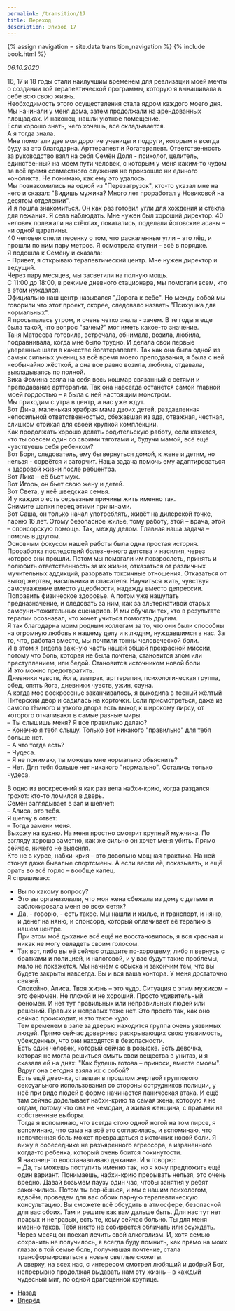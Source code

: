 ```yaml
---
permalink: /transition/17
title: Переход
description: Эпизод 17
---
```

{% assign navigation  = site.data.transition_navigation %}
{% include book.html %}

*06.10.2020*

16, 17 и 18 годы стали наилучшим временем для реализации моей мечты о создании той терапевтической программы, которую я вынашивала в себе всю свою жизнь.  
Необходимость этого осуществления стала ядром каждого моего дня.  
Мы начинали у меня дома, затем продолжали на арендованных площадках. И наконец, нашли уютное помещение.  
Если хорошо знать, чего хочешь, всё складывается.  
А я тогда знала.  
Мне помогали две мои дорогие ученицы и подруги, которым я всегда буду за это благодарна. Арттерапевт и йогатерапевт. Ответственность за руководство взял на себя Семён Доля - психолог, целитель, единственный на моем пути человек, с которым у меня каким-то чудом за всё время совместного служения не произошло ни единого конфликта. Не понимаю, как ему это удалось.  
Мы познакомились на одной из "Перезагрузок", кто-то указал мне на него и сказал: "Видишь мужика? Много лет проработал у Новиковой на десятом отделении".  
И я пошла знакомиться. Он как раз готовил угли для хождения и стёкла для лежания. Я села наблюдать. Мне нужен был хороший директор.
40 человек полежали на стёклах, покатались, поделали йоговские асаны – ни одной царапины.  
40 человек спели песенку о том, что раскаленные угли – это лёд, и прошли по ним пару метров. Я осмотрела ступни - всё в порядке.  
Я подошла к Семёну и сказала:  
– Привет, я открываю терапевтический центр. Мне нужен директор и ведущий.  
Через пару месяцев, мы засветили на полную мощь.  
С 11:00 до 18:00, в режиме дневного стационара, мы помогали всем, кто в этом нуждался.  
Официально наш центр назывался "Дорога к себе". Но между собой мы говорили что этот проект, скорее, следовало назвать "Психушка для нормальных".  
Я просыпалась утром, и очень четко знала - зачем. В те годы я еще была такой, что вопрос "зачем?" мог иметь какое-то значение.  
Таня Матвеева готовила, встречала, обнимала, возила, любила, подравнивала, когда мне было трудно. И делала свои первые уверенные шаги в качестве йогатерапевта. Так как она была одной из самых сильных учениц за всё время моего преподавания, я была с ней необычайно жёсткой, а она все равно возила, любила, отдавала, выкладываясь по полной.  
Вика Фомина взяла на себя весь кошмар связанный с сетями и преподавание арттерапии. Так она навсегда останется самой главной моей гордостью – я была с ней настоящим монстром.  
Мы приходим с утра в центр, а нас уже ждут.  
Вот Дина, маленькая храбрая мама двоих детей, раздавленная непосильной ответственностью, сбежавшая из ада, отважная, честная, слишком стойкая для своей хрупкой комплекции.  
Как продолжать хорошо делать родительскую работу, если кажется, что ты совсем один со своими тяготами и, будучи мамой, всё ещё чувствуешь себя ребенком?  
Вот Боря, следователь, ему бы вернуться домой, к жене и детям, но нельзя - сорвётся и заторчит. Наша задача помочь ему адаптироваться к здоровой жизни после ребцентра.  
Вот Лика – её бьет муж.  
Вот Игорь, он бьет свою жену и детей.  
Вот Света, у неё шведская семья.  
И у каждого есть серьезные причины жить именно так.  
Снимите шапки перед этими причинами.  
Вот Саша, он только начал употреблять, живёт на дилерской точке, парню 16 лет. Этому безопасное жилье, тому работу, этой – врача, этой – спонсорскую помощь. Так, между делом. Главная наша задача – помочь в другом.  
Основным фокусом нашей работы была одна простая история. Проработка последствий болезненного детства и насилия, через которое они прошли. Потом мы помогали им повзрослеть, принять и полюбить ответственность за их жизни, отказаться от различных мучительных аддикций, разорвать токсичные отношения. Отказаться от выгод жертвы, насильника и спасателя. Научиться жить, чувствуя самоуважение вместо ущербности, надежду вместо депрессии. Поправить физическое здоровье. А потом уже нащупать предназначение, и следовать за ним, как за альтернативой старых самоуничтожительных сценариев. И мы обучали тех, кто в результате терапии осознавал, что хочет учиться помогать другим.  
Я так благодарна моим родным коллегам за то, что они были способны на огромную любовь к нашему делу и к людям, нуждавшимся в нас.
За то, что, работая вместе, мы почтили тонны человеческой боли.  
И в этом я видела важную часть нашей общей прекрасной миссии, потому что боль, которая не была почтена, становится злом или преступлением, или бедой. Становится источником новой боли.  
И это можно предотвратить.  
Дневники чувств, йога, завтрак, арттерапия, психологическая группа, обед, опять йога, дневники чувств, ужин, сауна.  
А когда мое воскресенье заканчивалось, я выходила в тесный жёлтый Питерский двор и садилась на корточки. Если присмотреться, даже из самого тёмного и узкого двора есть выход к широкому пирсу, от которого отчаливают в самые разные миры.  
– Ты слышишь меня? Я все правильно делаю?  
– Конечно я тебя слышу. Только вот никакого "правильно" для тебя больше нет.  
– А что тогда есть?  
– Чудеса.  
– Я не понимаю, ты можешь мне нормально объяснить?  
– Нет. Для тебя больше нет никакого "нормально". Остались только чудеса.

В одно из воскресений я как раз вела набхи-крию, когда раздался грохот: кто-то ломился в дверь.  
Семён заглядывает в зал и шепчет:  
– Алиса, это тебя.  
Я шепчу в ответ:  
– Тогда замени меня.  
Выхожу на кухню. На меня яростно смотрит крупный мужчина. По взгляду хорошо заметно, как же сильно он хочет меня убить. Прямо сейчас, ничего не выясняя.  
Кто не в курсе, набхи-крия – это довольно мощная практика. На ней стонут даже бывалые спортсмены. А если вести её, показывать, и ещё орать во всё горло – вообще капец.  
Я спрашиваю:  
- Вы по какому вопросу?  
- Это вы организовали, что моя жена сбежала из дому с детьми и заблокировала меня во всех сетях?  
- Да, - говорю, - есть такое. Мы нашли и жилье, и транспорт, и няню, и денег на няню, и спонсора, который оплачивает её терапию в нашем центре.  
При этом моё дыхание всё ещё не восстановилось, я вся красная и никак не могу овладеть своим голосом.  
- Так вот, либо вы её сейчас отдадите по-хорошему, либо я вернусь с братками и полицией, и налоговой, и у вас будут такие проблемы, мало не покажется. Мы начнём с обыска и закончим тем, что вы будете закрыты навсегда. Вы и вся ваша контора. У меня достаточно связей.  
Спокойно, Алиса. Твоя жизнь – это чудо. Ситуация с этим мужиком – это феномен. Не плохой и не хороший. Просто удивительный феномен. И нет тут правильных или неправильных людей или решений. Правых и неправых тоже нет. Это просто так, как оно сейчас происходит, и это такое чудо.  
Тем временем в зале за дверью находится группа очень уязвимых людей. Прямо сейчас доверчиво раскрывающих свою уязвимость, убежденных, что они находятся в безопасности.  
Есть один человек, который сейчас в розыске. Есть девочка, которая не могла решиться смыть свои вещества в унитаз, и я сказала ей на днях: "Как будешь готова – приноси, вместе смоем". Вдруг она сегодня взяла их с собой?  
Есть ещё девочка, ставшая в прошлом жертвой группового сексуального использования со стороны сотрудников полиции, у неё при виде людей в форме начинается паническая атака. И ещё там сейчас доделывает набхи-крию та самая жена, которую я не отдам, потому что она не чемодан, а живая женщина, с правами на собственные выборы.  
Тогда я вспоминаю, что всегда стою одной ногой на том пирсе, я вспоминаю, что сама на всё это согласилась, и вспоминаю, что непочтенная боль может превращаться в источник новой боли. Я вижу в собеседнике не разъяренного агрессора, а израненного когда-то ребенка, который очень боится покинутости.  
Я наконец-то восстанавливаю дыхание. И я говорю:  
– Да, ты можешь поступить именно так, но я хочу предложить ещё один вариант. Понимаешь, набхи-крию прерывать нельзя, это очень вредно. Давай возьмем паузу один час, чтобы занятия у ребят закончились. Потом ты вернёшься, и мы с нашим психологом, вдвоём, проведем для вас обоих парную терапевтическую консультацию. Вы сможете всё обсудить в атмосфере, безопасной для вас обоих. Там и решите как вам дальше быть. Для нас тут нет правых и неправых, есть те, кому сейчас больно. Ты для меня именно таков. Тебя никто не собирается обличать или осуждать.  
Через месяц он поехал лечить свой алкоголизм. И, хотя семью сохранить не получилось, я всегда буду помнить, как прямо на моих глазах в той семье боль, получившая почтение, стала трансформироваться в новые светлые сюжеты.  
А сверху, на всех нас, с интересом смотрел любящий и добрый Бог, непрерывно продолжая выдавать нам эту жизнь – в каждый чудесный миг, по одной драгоценной крупице.

<nav aria-label="pagination">
  <ul class="pagination justify-content-center">
    <li class="page-item">
      <a class="page-link" href="/transition/16"><i class="bi bi-arrow-left"></i> Назад</a>
    </li>
    <li class="page-item">
      <a class="page-link" href="/transition/18">Вперёд <i class="bi bi-arrow-right"></i></a>
    </li>
  </ul>
</nav>